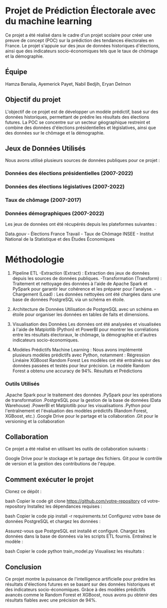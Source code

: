 # Projet de Prédiction Électorale avec du machine learning

  Ce projet a été réalisé dans le cadre d'un projet scolaire pour créer une preuve de concept (POC) sur la prédiction des tendances électorales en France. Le projet s'appuie sur des jeux de données historiques d'élections, ainsi que des indicateurs socio-économiques tels que le taux de chômage et la démographie.

## Équipe
Hamza Benalia,
Ayemerick Payet,
Nabil Bedjih,
Eryan Delmon

## Objectif du projet
L'objectif de ce projet est de développer un modèle prédictif, basé sur des données historiques, permettant de prédire les résultats des élections futures. La POC se concentre sur un secteur géographique restreint et combine des données d'élections présidentielles et législatives, ainsi que des données sur le chômage et la démographie.

## Jeux de Données Utilisés
Nous avons utilisé plusieurs sources de données publiques pour ce projet :

### Données des élections présidentielles (2007-2022)
### Données des élections législatives (2007-2022)
### Taux de chômage (2007-2017)
### Données démographiques (2007-2022)

Les jeux de données ont été récupérés depuis les plateformes suivantes :

Data.gouv - Élections
France Travail - Taux de Chômage
INSEE - Institut National de la Statistique et des Études Économiques

# Méthodologie

1. Pipeline ETL
         -Extraction (Extract) : Extraction des jeux de données depuis les sources de données publiques.
         -Transformation (Transform) : Traitement et nettoyage des données à l'aide de Apache Spark et PySpark pour garantir leur cohérence et les préparer pour l'analyse.
         -Chargement (Load) : Les données nettoyées ont été chargées dans une base de données PostgreSQL via un schéma en étoile.

2. Architecture de Données
Utilisation de PostgreSQL avec un schéma en étoile pour organiser les données en tables de faits et dimensions.

3. Visualisation des Données
Les données ont été analysées et visualisées à l'aide de Matplotlib (Python) et PowerBI pour montrer les corrélations entre les résultats électoraux, le chômage, la démographie et d'autres indicateurs socio-économiques.

4. Modèles Prédictifs
Machine Learning : Nous avons implémenté plusieurs modèles prédictifs avec Python, notamment :
Régression Linéaire
XGBoost
Random Forest
Les modèles ont été entraînés sur des données passées et testés pour leur précision. Le modèle Random Forest a obtenu une accuracy de 94%.
Résultats et Prédictions

 ### Outils Utilisés
  .Apache Spark pour le traitement des données
  .PySpark pour les opérations de transformation
  .PostgreSQL pour la gestion de la base de données (Data Warehouse)
  .PowerBI et Matplotlib pour les visualisations
  .Python pour l'entraînement et l'évaluation des modèles prédictifs (Random Forest, XGBoost, etc.)
  .Google Drive pour le partage et la collaboration
  .Git pour le versioning et la collaboration

## Collaboration
Ce projet a été réalisé en utilisant les outils de collaboration suivants :

Google Drive pour le stockage et le partage des fichiers.
Git pour le contrôle de version et la gestion des contributions de l'équipe.

## Comment exécuter le projet


Clonez ce dépôt :

bash
Copier le code
git clone https://github.com/votre-repository
cd votre-repository
Installez les dépendances requises :

bash
Copier le code
pip install -r requirements.txt
Configurez votre base de données PostgreSQL et chargez les données :

Assurez-vous que PostgreSQL est installé et configuré.
Chargez les données dans la base de données via les scripts ETL fournis.
Entraînez le modèle :

bash
Copier le code
python train_model.py
Visualisez les résultats :


## Conclusion
Ce projet montre la puissance de l'intelligence artificielle pour prédire les résultats d'élections futures en se basant sur des données historiques et des indicateurs socio-économiques. Grâce à des modèles prédictifs avancés comme le Random Forest et XGBoost, nous avons pu obtenir des résultats fiables avec une précision de 94%.

